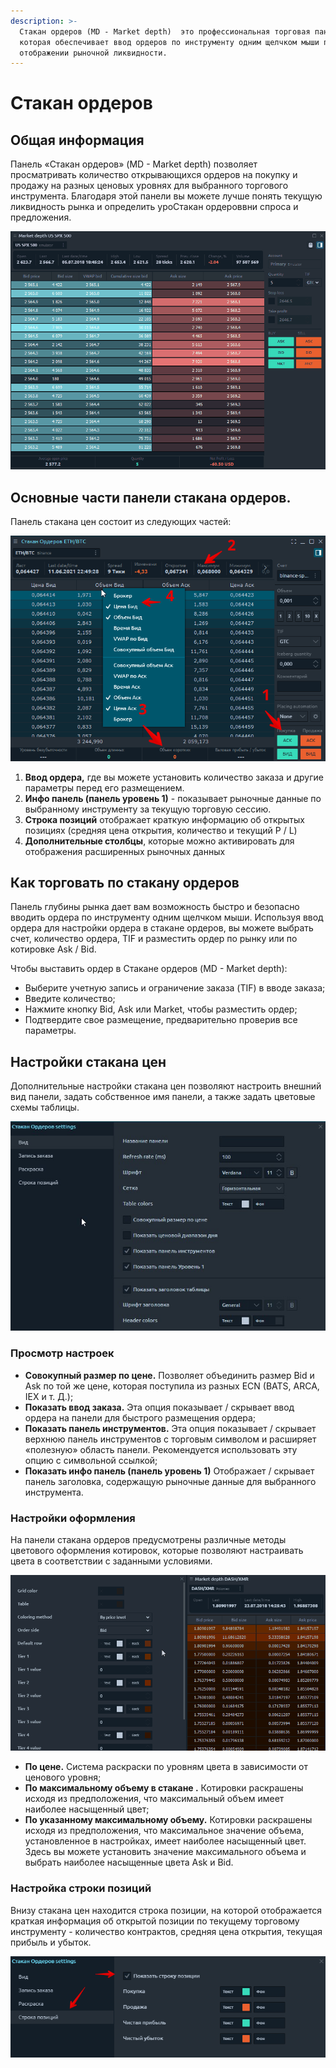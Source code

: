 ```yaml
---
description: >-
  Стакан ордеров (MD - Market depth)  это профессиональная торговая панель,
  которая обеспечивает ввод ордеров по инструменту одним щелчком мыши при
  отображении рыночной ликвидности.
---
```


# Стакан ордеров

## Общая информация

Панель «Стакан ордеров» \(MD - Market depth\) позволяет просматривать количество открывающихся ордеров на покупку и продажу на разных ценовых уровнях для выбранного торгового инструмента. Благодаря этой панели вы можете лучше понять текущую ликвидность рынка и определить уроСтакан ордероввни спроса и предложения.

![&#x41E;&#x431;&#x449;&#x438;&#x439; &#x432;&#x438;&#x434; &#x441;&#x442;&#x430;&#x43A;&#x430;&#x43D;&#x430; &#x446;&#x435;&#x43D;](../.gitbook/assets/market-depth-in-action.gif)

## Основные части панели стакана ордеров.

Панель стакана цен состоит из следующих частей:

![](../.gitbook/assets/stakan-orderov.png)

1. **Ввод ордера,** где вы можете установить количество заказа и другие параметры перед его размещением.
2. **Инфо панель \(панель уровень 1\)** - показывает рыночные данные по выбранному инструменту за текущую торговую сессию.
3. **Строка позиций** отображает краткую информацию об открытых позициях \(средняя цена открытия, количество и текущий P / L\)
4. **Дополнительные столбцы**, которые можно активировать для отображения расширенных рыночных данных

## Как торговать по стакану ордеров

Панель глубины рынка дает вам возможность быстро и безопасно вводить ордера по инструменту одним щелчком мыши. Используя ввод ордера для настройки ордера в стакане ордеров, вы можете выбрать счет, количество ордера, TIF и разместить ордер по рынку или по котировке Ask / Bid.

Чтобы выставить ордер в Стакане ордеров \(MD - Market depth\):

* Выберите учетную запись и ограничение заказа \(TIF\) в вводе заказа;
* Введите количество;
* Нажмите кнопку Bid, Ask или Market, чтобы разместить ордер;
* Подтвердите свое размещение, предварительно проверив все параметры.

## Настройки стакана цен

Дополнительные настройки стакана цен позволяют настроить внешний вид панели, задать собственное имя панели, а также задать цветовые схемы таблицы.

![](../.gitbook/assets/nastroiki-stakana-orderov-2.jpg)

### Просмотр настроек

* **Совокупный размер по цене.** Позволяет объединить размер Bid и Ask по той же цене, которая поступила из разных ECN \(BATS, ARCA, IEX и т. Д.\);
* **Показать ввод заказа.** Эта опция показывает / скрывает ввод ордера на панели для быстрого размещения ордера;
* **Показать панель инструментов.** Эта опция показывает / скрывает верхнюю панель инструментов с торговым символом и расширяет «полезную» область панели. Рекомендуется использовать эту опцию с символьной ссылкой;
* **Показать инфо панель \(панель уровень 1\)** Отображает / скрывает панель заголовка, содержащую рыночные данные для выбранного инструмента.

### Настройки оформления 

На панели стакана ордеров предусмотрены различные методы цветового оформления котировок, которые позволяют настраивать цвета в соответствии с заданными условиями.

![&#x41C;&#x435;&#x442;&#x43E;&#x434;&#x44B; &#x446;&#x432;&#x435;&#x442;&#x43E;&#x432;&#x43E;&#x433;&#x43E; &#x43E;&#x444;&#x43E;&#x440;&#x43C;&#x43B;&#x435;&#x43D;&#x438;&#x44F; &#x432; &#x441;&#x442;&#x430;&#x43A;&#x430;&#x43D;&#x435; &#x446;&#x435;&#x43D;](../.gitbook/assets/coloring-methods-md.gif)

* **По цене.** Система раскраски по уровням цвета в зависимости от ценового уровня;
* **По максимальному объему в стакане .** Котировки  раскрашены исходя из предположения, что максимальный объем имеет наиболее насыщенный цвет;
* **По указанному максимальному объему.** Котировки раскрашены исходя из предположения, что максимальное значение объема, установленное в настройках, имеет наиболее насыщенный цвет. Здесь вы можете установить значение максимального объема и выбрать наиболее насыщенные цвета Ask и Bid.

### Настройка строки позиций

Внизу стакана цен находится строка позиции, на которой отображается краткая информация об открытой позиции по текущему торговому инструменту - количество контрактов, средняя цена открытия, текущая прибыль и убыток.

![](../.gitbook/assets/nastroika-stroki-pozicii.png)

